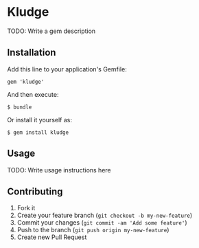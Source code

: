 # Kludge

TODO: Write a gem description

## Installation

Add this line to your application's Gemfile:

    gem 'kludge'

And then execute:

    $ bundle

Or install it yourself as:

    $ gem install kludge

## Usage

TODO: Write usage instructions here

## Contributing

1. Fork it
2. Create your feature branch (`git checkout -b my-new-feature`)
3. Commit your changes (`git commit -am 'Add some feature'`)
4. Push to the branch (`git push origin my-new-feature`)
5. Create new Pull Request
